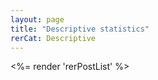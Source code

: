 ```yaml
---
layout: page
title: "Descriptive statistics"
rerCat: Descriptive
---
```

<%= render 'rerPostList' %>